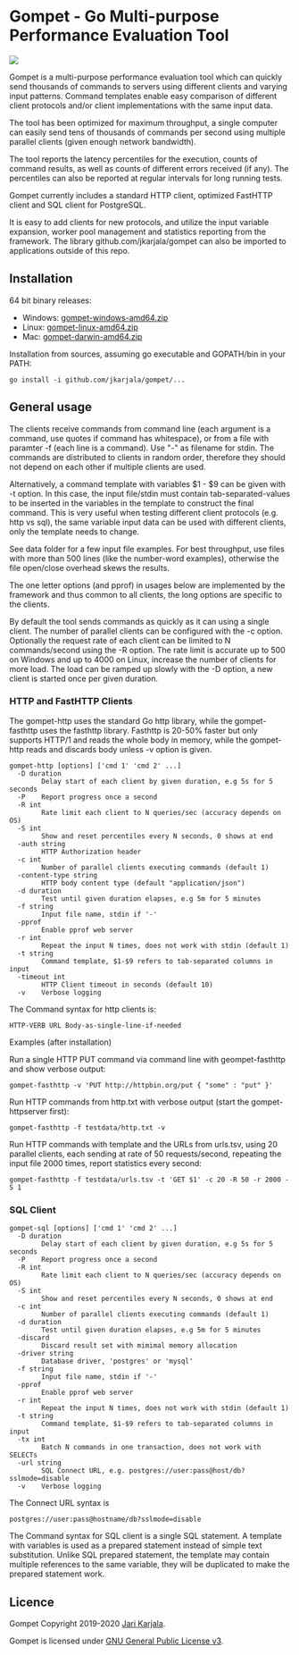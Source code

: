 # Gompet - Go Multi-purpose Performance Evaluation Tool

![](https://github.com/jkarjala/gompet/workflows/Go%20Build/badge.svg)

Gompet is a multi-purpose performance evaluation tool which can quickly send 
thousands of commands to servers using different clients and varying input 
patterns. Command templates enable easy comparison of different client 
protocols and/or client implementations with the same input data.

The tool has been optimized for maximum throughput, a single computer can easily 
send tens of thousands of commands per second using multiple parallel clients
(given enough network bandwidth).

The tool reports the latency percentiles for the execution, counts of 
command results, as well as counts of different errors received (if any).
The percentiles can also be reported at regular intervals for long running tests.

Gompet currently includes a standard HTTP client, optimized FastHTTP client and 
SQL client for PostgreSQL.

It is easy to add clients for new protocols, and utilize the input variable expansion, 
worker pool management and statistics reporting from the framework. The library 
github.com/jkarjala/gompet can also be imported to applications outside of this repo.

## Installation

64 bit binary releases:

- Windows: [gompet-windows-amd64.zip](https://github.com/jkarjala/gompet/releases/download/latest/gompet-windows-amd64.zip)
- Linux: [gompet-linux-amd64.zip](https://github.com/jkarjala/gompet/releases/download/latest/gompet-linux-amd64.zip)
- Mac: [gompet-darwin-amd64.zip](https://github.com/jkarjala/gompet/releases/download/latest/gompet-darwin-amd64.zip)


Installation from sources, assuming go executable and GOPATH/bin in your PATH:

```
go install -i github.com/jkarjala/gompet/...
```

## General usage

The clients receive commands from command line (each argument is a command, use quotes if 
command has whitespace), or from a file with paramter -f (each line is a command). 
Use "-" as filename for stdin. The commands are distributed to clients in random
order, therefore they should not depend on each other if multiple clients are used.

Alternatively, a command template with variables $1 - $9 can be given with -t option. 
In this case, the input file/stdin must contain tab-separated-values to be inserted 
in the variables in the template to construct the final command. This is very useful
when testing different client protocols (e.g. http vs sql), the same variable 
input data can be used with different clients, only the template
needs to change.

See data folder for a few input file examples. For best throughput, use files 
with more than 500 lines (like the number-word examples), otherwise the file 
open/close overhead skews the results.

The one letter options (and pprof) in usages below are implemented by the 
framework and thus common to all clients, the long options are specific 
to the clients.

By default the tool sends commands as quickly as it can using a single client. 
The number of parallel clients can be configured with the -c option. Optionally the 
request rate of each client can be limited to N commands/second using the -R option. 
The rate limit is accurate up to 500 on Windows and up to 4000 on Linux, 
increase the number of clients for more load. The load can be ramped up slowly
with the -D option, a new client is started once per given duration.


### HTTP and FastHTTP Clients

The gompet-http uses the standard Go http library, while the gompet-fasthttp uses the fasthttp 
library. Fasthttp is 20-50% faster but only supports HTTP/1 and reads the whole body in memory,
while the gompet-http reads and discards body unless -v option is given.

```
gompet-http [options] ['cmd 1' 'cmd 2' ...]
  -D duration
        Delay start of each client by given duration, e.g 5s for 5 seconds
  -P    Report progress once a second
  -R int
        Rate limit each client to N queries/sec (accuracy depends on OS)
  -S int
        Show and reset percentiles every N seconds, 0 shows at end
  -auth string
        HTTP Authorization header
  -c int
        Number of parallel clients executing commands (default 1)
  -content-type string
        HTTP body content type (default "application/json")
  -d duration
        Test until given duration elapses, e.g 5m for 5 minutes
  -f string
        Input file name, stdin if '-'
  -pprof
        Enable pprof web server
  -r int
        Repeat the input N times, does not work with stdin (default 1)
  -t string
        Command template, $1-$9 refers to tab-separated columns in input
  -timeout int
        HTTP Client timeout in seconds (default 10)
  -v    Verbose logging

```

The Command syntax for http clients is:

```
HTTP-VERB URL Body-as-single-line-if-needed
```

Examples (after installation)

Run a single HTTP PUT command via command line with geompet-fasthttp and show verbose output:
```
gompet-fasthttp -v 'PUT http://httpbin.org/put { "some" : "put" }'
```

Run HTTP commands from http.txt with verbose output (start the gompet-httpserver first):

```
gompet-fasthttp -f testdata/http.txt -v
```

Run HTTP commands with template and the URLs from urls.tsv, 
using 20 parallel clients, each sending at rate of 50 requests/second,
repeating the input file 2000 times, report statistics every second: 
```
gompet-fasthttp -f testdata/urls.tsv -t 'GET $1' -c 20 -R 50 -r 2000 -S 1
```

### SQL Client

```
gompet-sql [options] ['cmd 1' 'cmd 2' ...]
  -D duration
        Delay start of each client by given duration, e.g 5s for 5 seconds
  -P    Report progress once a second
  -R int
        Rate limit each client to N queries/sec (accuracy depends on OS)
  -S int
        Show and reset percentiles every N seconds, 0 shows at end
  -c int
        Number of parallel clients executing commands (default 1)
  -d duration
        Test until given duration elapses, e.g 5m for 5 minutes
  -discard
        Discard result set with mimimal memory allocation
  -driver string
        Database driver, 'postgres' or 'mysql'
  -f string
        Input file name, stdin if '-'
  -pprof
        Enable pprof web server
  -r int
        Repeat the input N times, does not work with stdin (default 1)
  -t string
        Command template, $1-$9 refers to tab-separated columns in input
  -tx int
        Batch N commands in one transaction, does not work with SELECTs
  -url string
        SQL Connect URL, e.g. postgres://user:pass@host/db?sslmode=disable
  -v    Verbose logging
```

The Connect URL syntax is 

```
postgres://user:pass@hostname/db?sslmode=disable
```

The Command syntax for SQL client is a single SQL statement. A template with
variables is used as a prepared statement instead of simple text substitution.
Unlike SQL prepared statement, the template may contain multiple references 
to the same variable, they will be duplicated to make the prepared statement 
work.

## Licence

Gompet Copyright 2019-2020 [Jari Karjala](https://www.jarikarjala.com/). 

Gompet is licensed under [GNU General Public License v3](LICENSE).
